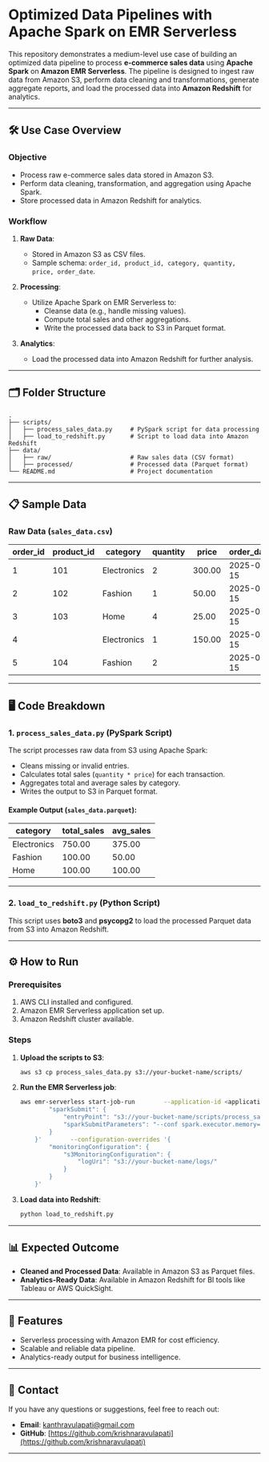 
# Optimized Data Pipelines with Apache Spark on EMR Serverless

This repository demonstrates a medium-level use case of building an optimized data pipeline to process **e-commerce sales data** using **Apache Spark** on **Amazon EMR Serverless**. The pipeline is designed to ingest raw data from Amazon S3, perform data cleaning and transformations, generate aggregate reports, and load the processed data into **Amazon Redshift** for analytics.

---

## 🛠️ **Use Case Overview**

### Objective
- Process raw e-commerce sales data stored in Amazon S3.
- Perform data cleaning, transformation, and aggregation using Apache Spark.
- Store processed data in Amazon Redshift for analytics.

### Workflow
1. **Raw Data**:
   - Stored in Amazon S3 as CSV files.
   - Sample schema: `order_id, product_id, category, quantity, price, order_date`.

2. **Processing**:
   - Utilize Apache Spark on EMR Serverless to:
     - Cleanse data (e.g., handle missing values).
     - Compute total sales and other aggregations.
     - Write the processed data back to S3 in Parquet format.

3. **Analytics**:
   - Load the processed data into Amazon Redshift for further analysis.

---

## 🗂️ **Folder Structure**

```
.
├── scripts/
│   ├── process_sales_data.py     # PySpark script for data processing
│   ├── load_to_redshift.py       # Script to load data into Amazon Redshift
├── data/
│   ├── raw/                      # Raw sales data (CSV format)
│   ├── processed/                # Processed data (Parquet format)
└── README.md                     # Project documentation
```

---

## 📋 **Sample Data**

### Raw Data (`sales_data.csv`)
| order_id | product_id | category      | quantity | price  | order_date  |
|----------|------------|---------------|----------|--------|-------------|
| 1        | 101        | Electronics   | 2        | 300.00 | 2025-01-15  |
| 2        | 102        | Fashion       | 1        | 50.00  | 2025-01-15  |
| 3        | 103        | Home          | 4        | 25.00  | 2025-01-15  |
| 4        |            | Electronics   | 1        | 150.00 | 2025-01-15  |
| 5        | 104        | Fashion       | 2        |        | 2025-01-15  |

---

## 🖥️ **Code Breakdown**

### 1. `process_sales_data.py` (PySpark Script)
The script processes raw data from S3 using Apache Spark:
- Cleans missing or invalid entries.
- Calculates total sales (`quantity * price`) for each transaction.
- Aggregates total and average sales by category.
- Writes the output to S3 in Parquet format.

#### Example Output (`sales_data.parquet`):
| category      | total_sales | avg_sales |
|---------------|-------------|-----------|
| Electronics   | 750.00      | 375.00    |
| Fashion       | 100.00      | 50.00     |
| Home          | 100.00      | 100.00    |

---

### 2. `load_to_redshift.py` (Python Script)
This script uses **boto3** and **psycopg2** to load the processed Parquet data from S3 into Amazon Redshift.

---

## ⚙️ **How to Run**

### Prerequisites
1. AWS CLI installed and configured.
2. Amazon EMR Serverless application set up.
3. Amazon Redshift cluster available.

### Steps
1. **Upload the scripts to S3**:
   ```bash
   aws s3 cp process_sales_data.py s3://your-bucket-name/scripts/
   ```
2. **Run the EMR Serverless job**:
   ```bash
   aws emr-serverless start-job-run        --application-id <application-id>        --execution-role-arn <execution-role-arn>        --job-driver '{
           "sparkSubmit": {
               "entryPoint": "s3://your-bucket-name/scripts/process_sales_data.py",
               "sparkSubmitParameters": "--conf spark.executor.memory=2g --conf spark.executor.cores=2"
           }
       }'        --configuration-overrides '{
           "monitoringConfiguration": {
               "s3MonitoringConfiguration": {
                   "logUri": "s3://your-bucket-name/logs/"
               }
           }
       }'
   ```
3. **Load data into Redshift**:
   ```bash
   python load_to_redshift.py
   ```

---

## 📊 **Expected Outcome**
- **Cleaned and Processed Data**: Available in Amazon S3 as Parquet files.
- **Analytics-Ready Data**: Available in Amazon Redshift for BI tools like Tableau or AWS QuickSight.

---

## 🌟 **Features**
- Serverless processing with Amazon EMR for cost efficiency.
- Scalable and reliable data pipeline.
- Analytics-ready output for business intelligence.

---

## 📧 **Contact**
If you have any questions or suggestions, feel free to reach out:
- **Email**: kanthravulapati@gmail.com
- **GitHub**: [https://github.com/krishnaravulapati](https://github.com/krishnaravulapati)

---
